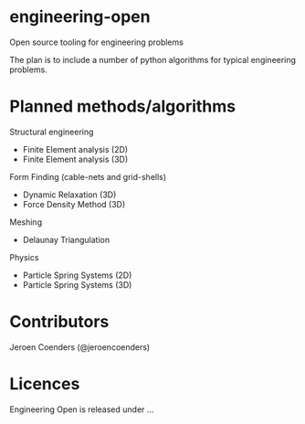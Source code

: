 engineering-open
================

Open source tooling for engineering problems

The plan is to include a number of python algorithms for typical engineering problems.

Planned methods/algorithms
==========================

Structural engineering
- Finite Element analysis (2D)
- Finite Element analysis (3D)

Form Finding (cable-nets and grid-shells)
- Dynamic Relaxation (3D)
- Force Density Method (3D)

Meshing
- Delaunay Triangulation

Physics
- Particle Spring Systems (2D)
- Particle Spring Systems (3D)

Contributors
============

Jeroen Coenders (@jeroencoenders)

Licences
========
Engineering Open is released under ...